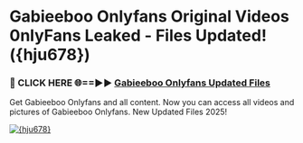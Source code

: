 # Gabieeboo Onlyfans Original Videos 0nlyFans Leaked - Files Updated! ({hju678})

<h3>🔴 CLICK HERE 🌐==►► <a href="https://tinyurl.com/ms9xzufz" rel="nofollow">Gabieeboo Onlyfans Updated Files</a></h3>

Get Gabieeboo Onlyfans and all content. Now you can access all videos and pictures of Gabieeboo Onlyfans. New Updated Files 2025!

[![{hju678}](https://i.imgur.com/PQ7UWWw.gif)](https://tinyurl.com/ms9xzufz)